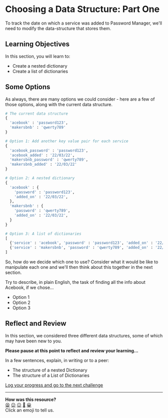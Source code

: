 # Choosing a Data Structure: Part One

To track the date on which a service was added to Password Manager, we'll need
to modify the data-structure that stores them.

<!-- OMITTED -->

## Learning Objectives

In this section, you will learn to:

* Create a nested dictionary
* Create a list of dictionaries

## Some Options

As always, there are many options we could consider - here are a few of those
options, along with the current data structure.

```python
# The current data structure
{
  'acebook' : 'password123',
  'makersbnb' : 'qwerty789'
}

# Option 1: Add another key value pair for each service
{
  'acebook_password' : 'password123',
  'acebook_added' : '22/03/22',
  'makersbnb_password' : 'qwerty789',
  'makersbnb_added' : '22/03/22'
}

# Option 2: A nested dictionary
{
  'acebook' : {
    'password' : 'password123',
    'added_on' : '22/03/22',
  },
  'makersbnb' : {
    'password' : 'qwerty789',
    'added_on' : '22/03/22',
  }
}

# Option 3: A list of dictionaries
[
  {'service' : 'acebook', 'password' : 'password123', 'added_on' : '22/03/22'},
  {'service' : 'makersbnb', 'password' : 'qwerty789', 'added_on' : '22/03/22'}
]
```

So, how do we decide which one to use? Consider what it would be like to
manipulate each one and we'll then think about this together in the next
section.

Try to describe, in plain English, the task of finding all the info about
Acebook, if we chose...
  - Option 1
  - Option 2
  - Option 3

## Reflect and Review

In this section, we considered three different data structures, some of which
may have been new to you.

**Please pause at this point to reflect and review your learning...**

In a few sentences, explain, in writing or to a peer:
* The structure of a nested Dictionary
* The structure of a List of Dictionaries



[Log your progress and go to the next challenge](https://makers-event-logger.herokuapp.com/?event=02_choosing_a_data_structure_i.md&repository=makersacademy%2Fpython_foundations&redirect=chapter3%2F03_choosing_a_data_structure_ii.md)

<!-- BEGIN GENERATED SECTION DO NOT EDIT -->

---

**How was this resource?**  
[😫](https://airtable.com/shrUJ3t7KLMqVRFKR?prefill_Repository=makersacademy%2Fpython_foundations&prefill_File=chapter3%2F02_choosing_a_data_structure_i.md&prefill_Sentiment=😫) [😕](https://airtable.com/shrUJ3t7KLMqVRFKR?prefill_Repository=makersacademy%2Fpython_foundations&prefill_File=chapter3%2F02_choosing_a_data_structure_i.md&prefill_Sentiment=😕) [😐](https://airtable.com/shrUJ3t7KLMqVRFKR?prefill_Repository=makersacademy%2Fpython_foundations&prefill_File=chapter3%2F02_choosing_a_data_structure_i.md&prefill_Sentiment=😐) [🙂](https://airtable.com/shrUJ3t7KLMqVRFKR?prefill_Repository=makersacademy%2Fpython_foundations&prefill_File=chapter3%2F02_choosing_a_data_structure_i.md&prefill_Sentiment=🙂) [😀](https://airtable.com/shrUJ3t7KLMqVRFKR?prefill_Repository=makersacademy%2Fpython_foundations&prefill_File=chapter3%2F02_choosing_a_data_structure_i.md&prefill_Sentiment=😀)  
Click an emoji to tell us.

<!-- END GENERATED SECTION DO NOT EDIT -->
